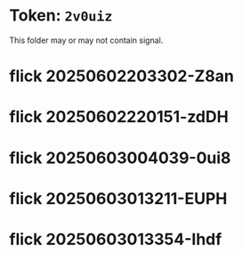 # Token: `2v0uiz`

This folder may or may not contain signal.
# flick 20250602203302-Z8an
# flick 20250602220151-zdDH
# flick 20250603004039-0ui8
# flick 20250603013211-EUPH
# flick 20250603013354-Ihdf
